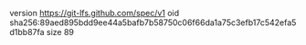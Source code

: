 version https://git-lfs.github.com/spec/v1
oid sha256:89aed895bdd9ee44a5bafb7b58750c06f66da1a75c3efb17c542efa5d1bb87fa
size 89
